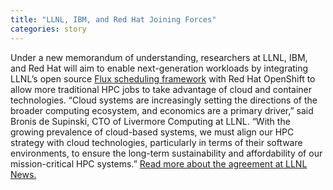 ```yaml
---
title: "LLNL, IBM, and Red Hat Joining Forces"
categories: story
---
```


Under a new memorandum of understanding, researchers at LLNL, IBM, and Red Hat will aim to enable next-generation workloads by integrating LLNL’s open source [Flux scheduling framework](http://flux-framework.org/) with Red Hat OpenShift to allow more traditional HPC jobs to take advantage of cloud and container technologies. “Cloud systems are increasingly setting the directions of the broader computing ecosystem, and economics are a primary driver,” said Bronis de Supinski, CTO of Livermore Computing at LLNL. “With the growing prevalence of cloud-based systems, we must align our HPC strategy with cloud technologies, particularly in terms of their software environments, to ensure the long-term sustainability and affordability of our mission-critical HPC systems.” [Read more about the agreement at LLNL News.](https://www.llnl.gov/archive/news/llnl-ibm-red-hat-joining-forces-explore-standardized-hpc-resource-management-interface)
